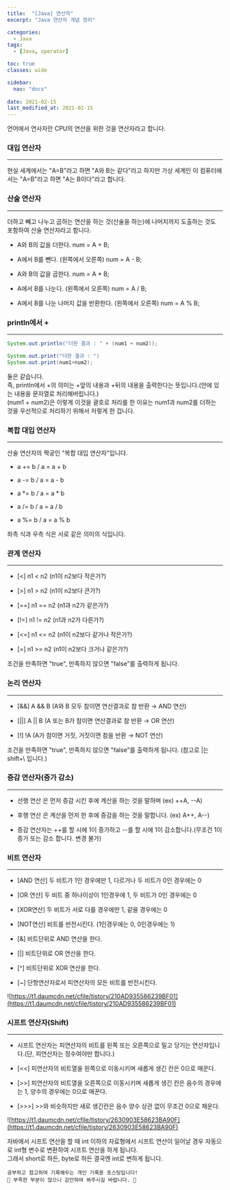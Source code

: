 ```yaml
---
title:  "[Java] 연산자"
excerpt: "Java 연산자 개념 정리"

categories:
  - Java
tags:
  - [Java, operator]

toc: true
classes: wide

sidebar:
  nav: "docs"
 
date: 2021-02-15
last_modified_at: 2021-02-15
---
```


언어에서 연사자란 CPU의 연산을 위한 것을 연산자라고 합니다.

### 대입 연산자
---
현실 세계에서는 "A=B"라고 하면 "A와 B는 같다"라고 하지만 가상 세계인 이 컴퓨터에서는 "A=B"라고 하면 "A는 B이다"라고 합니다.<br>

### 산술 연산자
---
더하고 빼고 나누고 곱하는 연산을 하는 것(산술을 하는)에 나머지까지 도출하는 것도 포함하여 산술 연산자라고 합니다.

- A와 B의 값을 더한다. num = A + B;

- A에서 B를 뺀다. (왼쪽에서 오른쪽) num = A - B;

- A와 B의 값을 곱한다. num = A * B;

- A에서 B를 나눈다. (왼쪽에서 오른쪽) num = A / B;

- A에서 B를 나눈 나머지 값을 반환한다. (왼쪽에서 오른쪽) num = A % B;

### println에서 +
---

```java
System.out.println("더한 결과 : " + (num1 + num2));
```

```java
System.out.print("더한 결과 : ")
System.out.print(num1+num2);
```

둘은 같습니다.<br>
즉, println에서 +의 의미는 +앞의 내용과 +뒤의 내용을 출력한다는 뜻입니다.(안에 있는 내용을 문자열로 처리해버립니다.)<br>
(num1 + num2)은 이렇게 이것을 괄호로 처리를 한 이유는 num1과 num2를 더하는 것을 우선적으로 처리하기 위해서 저렇게 한 겁니다.<br>

### 복합 대입 연산자
---
산술 연산자의 짝궁인 "복합 대입 연산자"입니다.

- a += b / a = a + b

- a -= b / a = a - b

- a *= b / a = a * b

- a /= b / a = a / b

- a %= b / a = a % b

좌측 식과 우측 식은 서로 같은 의미의 식입니다.

### 관계 연산자
---
- [<]	n1 < n2 (n1이 n2보다 작은가?)

- [>]     n1 > n2 (n1이 n2보다 큰가?)

- [==]	n1 == n2 (n1과 n2가 같은가?)

- [!=]	n1 != n2 (n1과 n2가 다른가?)

- [<=]	n1 <= n2 (n1이 n2보다 같거나 작은가?)

- [=]	n1 >= n2 (n1이 n2보다 크거나 같은가?)

조건을 만족하면 "true", 만족하지 않으면 "false"를 출력하게 됩니다.

### 논리 연산자
---
- [&&]	A && B (A와 B 모두 참이면 연산결과로 참 반환 → AND 연산)

- [||]	A || B (A 또는 B가 참이면 연산결과로 참 반환 → OR 연산)

- [!]	!A (A가 참이면 거짓, 거짓이면 참을 반환 → NOT 연산)

조건을 만족하면 "true", 만족하지 않으면 "false"를 출력하게 됩니다. (참고로 |는 shift+\ 입니다.)

### 증감 연산자(증가 감소)
---
- 선행 연산 은 먼저 증감 시킨 후에 계산을 하는 것을 말하며 (ex) ++A, --A)

- 후행 연산 은 계산을 먼저 한 후에 증감을 하는 것을 말합니다. (ex) A++, A--)

- 증감 연산자는 ++를 할 시에 1이 증가하고 --를 할 시에 1이 감소합니다.(무조건 1이 증가 또는 감소 합니다. 변경 불가)

### 비트 연산자
---
- [AND 연산] 두 비트가 1인 경우에만 1, 다르거나 두 비트가 0인 경우에는 0

- [OR 연산] 두 비트 중 하나이상이 1인경우에 1, 두 비트가 0인 경우에는 0

- [XOR연산] 두 비트가 서로 다를 경우에만 1, 같을 경우에는 0

- [NOT연산] 비트를 반전시킨다. (1인경우에는 0, 0인경우에는 1)

- [&]	비트단위로 AND 연산을 한다.

- [|]	비트단위로 OR 연산을 한다.

- [^]	비트단위로 XOR 연산을 한다.

- [~]	단항연산자로서 피연산자의 모든 비트를 반전시킨다.

![https://t1.daumcdn.net/cfile/tistory/210AD935586239BF01](https://t1.daumcdn.net/cfile/tistory/210AD935586239BF01)

### 시프트 연산자(Shift)
---
- 시프트 연산자는 피연산자의 비트를 왼쪽 또는 오른쪽으로 밀고 당기는 연산자입니다.(단, 피연산자는 정수여야만 합니다.)

- [<<]	피연산자의 비트열을 왼쪽으로 이동시키며 새롭게 생긴 칸은 0으로 매꾼다.

- [>>]	피연산자의 비트열을 오른쪽으로 이동시키며 새롭게 생긴 칸은 음수의 경우에는 1, 양수의 경우에는 0으로 매꾼다.

- [>>>] >>와 비슷하지만 새로 생긴칸은 음수 양수 상관 없이 무조건 0으로 채운다.

![https://t1.daumcdn.net/cfile/tistory/2630903E58623BA90F](https://t1.daumcdn.net/cfile/tistory/2630903E58623BA90F)

자바에서 시프트 연산을 할 때 int 이하의 자료형에서 시프트 연산이 일어날 경우 자동으로 int형 변수로 변환하여 시프트 연산을 하게 됩니다.<br>
그래서 short로 하든, byte로 하든 결국엔 int로 변하게 됩니다.

```
공부하고 참고하여 기록해두는 개인 기록용 포스팅입니다!
🤔 부족한 부분이 많으니 감안하여 봐주시길 바랍니다. 🤔
```